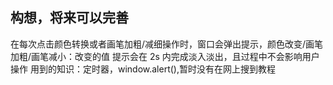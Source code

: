 ## 构想，将来可以完善

在每次点击颜色转换或者画笔加粗/减细操作时，窗口会弹出提示，颜色改变/画笔加粗/画笔减小：改变的值
提示会在 2s 内完成淡入淡出，且过程中不会影响用户操作
用到的知识：定时器，window.alert(),暂时没有在网上搜到教程
